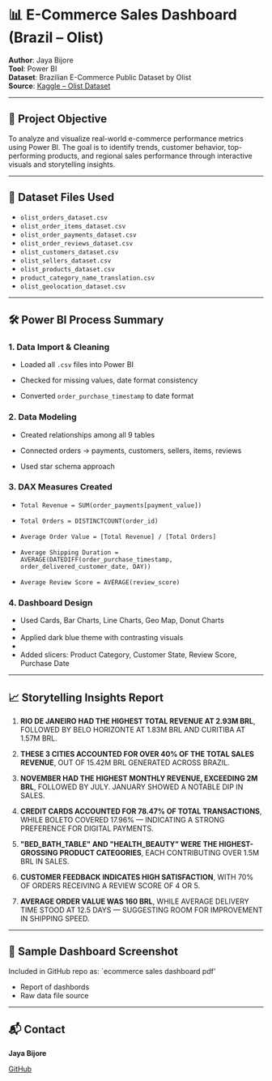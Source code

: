 # 📊 E-Commerce Sales Dashboard (Brazil – Olist)

**Author**: Jaya Bijore  
**Tool**: Power BI  
**Dataset**: Brazilian E-Commerce Public Dataset by Olist  
**Source**: [Kaggle – Olist Dataset](https://www.kaggle.com/datasets/olistbr/brazilian-ecommerce)

---

## 🧠 Project Objective
To analyze and visualize real-world e-commerce performance metrics using Power BI. The goal is to identify trends, customer behavior, top-performing products, and regional sales performance through interactive visuals and storytelling insights.

---

## 📁 Dataset Files Used
- `olist_orders_dataset.csv`
- `olist_order_items_dataset.csv`
- `olist_order_payments_dataset.csv`
- `olist_order_reviews_dataset.csv`
- `olist_customers_dataset.csv`
- `olist_sellers_dataset.csv`
- `olist_products_dataset.csv`
- `product_category_name_translation.csv`
- `olist_geolocation_dataset.csv`

---

## 🛠️ Power BI Process Summary

### 1. Data Import & Cleaning

- Loaded all `.csv` files into Power BI

- Checked for missing values, date format consistency

- Converted `order_purchase_timestamp` to date format

### 2. Data Modeling

- Created relationships among all 9 tables

- Connected orders → payments, customers, sellers, items, reviews

- Used star schema approach

### 3. DAX Measures Created
- `Total Revenue = SUM(order_payments[payment_value])`

- `Total Orders = DISTINCTCOUNT(order_id)`

- `Average Order Value = [Total Revenue] / [Total Orders]`

- `Average Shipping Duration = AVERAGE(DATEDIFF(order_purchase_timestamp, order_delivered_customer_date, DAY))`

- `Average Review Score = AVERAGE(review_score)`

### 4. Dashboard Design
- Used Cards, Bar Charts, Line Charts, Geo Map, Donut Charts
- 
- Applied dark blue theme with contrasting visuals
- 
- Added slicers: Product Category, Customer State, Review Score, Purchase Date

---

## 📈 Storytelling Insights Report

1)	**RIO DE JANEIRO HAD THE HIGHEST TOTAL REVENUE AT 2.93M BRL**, FOLLOWED BY BELO HORIZONTE AT 1.83M BRL AND CURITIBA AT 1.57M BRL.  

2)	**THESE 3 CITIES ACCOUNTED FOR OVER 40% OF THE TOTAL SALES REVENUE**, OUT OF 15.42M BRL GENERATED ACROSS BRAZIL.

  
3)	**NOVEMBER HAD THE HIGHEST MONTHLY REVENUE, EXCEEDING 2M BRL**, FOLLOWED BY JULY. JANUARY SHOWED A NOTABLE DIP IN SALES.  

4)	**CREDIT CARDS ACCOUNTED FOR 78.47% OF TOTAL TRANSACTIONS**, WHILE BOLETO COVERED 17.96% — INDICATING A STRONG PREFERENCE FOR DIGITAL PAYMENTS.  


5)	**"BED_BATH_TABLE" AND "HEALTH_BEAUTY" WERE THE HIGHEST-GROSSING PRODUCT CATEGORIES**, EACH CONTRIBUTING OVER 1.5M BRL IN SALES.

  
6)	**CUSTOMER FEEDBACK INDICATES HIGH SATISFACTION**, WITH 70% OF ORDERS RECEIVING A REVIEW SCORE OF 4 OR 5.  


7) **AVERAGE ORDER VALUE WAS 160 BRL**, WHILE AVERAGE DELIVERY TIME STOOD AT 12.5 DAYS — SUGGESTING ROOM FOR IMPROVEMENT IN SHIPPING SPEED.

---

## 📸 Sample Dashboard Screenshot

Included in GitHub repo as: `ecommerce sales dashboard pdf’

- Report of dashbords
- Raw data file source

---

## 📬 Contact

**Jaya Bijore**  

[GitHub](https://github.com/jayabijore20)

